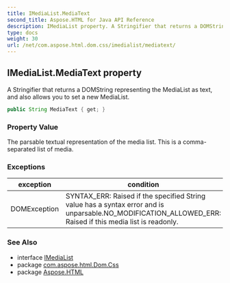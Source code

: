 ```yaml
---
title: IMediaList.MediaText
second_title: Aspose.HTML for Java API Reference
description: IMediaList property. A Stringifier that returns a DOMString representing the MediaList as text and also allows you to set a new MediaList
type: docs
weight: 30
url: /net/com.aspose.html.dom.css/imedialist/mediatext/
---
```

## IMediaList.MediaText property

A Stringifier that returns a DOMString representing the MediaList as text, and also allows you to set a new MediaList.

```java
public String MediaText { get; }
```

### Property Value

The parsable textual representation of the media list. This is a comma-separated list of media.

### Exceptions

| exception | condition |
| --- | --- |
| DOMException | SYNTAX_ERR: Raised if the specified String value has a syntax error and is unparsable.NO_MODIFICATION_ALLOWED_ERR: Raised if this media list is readonly. |

### See Also

* interface [IMediaList](../)
* package [com.aspose.html.Dom.Css](../../imedialist/)
* package [Aspose.HTML](../../../)
